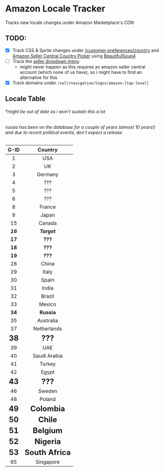 # Amazon Locale Tracker
Tracks new locale changes under Amazon Marketplace's CDN

## TODO:
- [X] Track CSS & Sprite changes under [/customer-preferences/country](https://www.amazon.com/customer-preferences/country)
        and [Amazon Seller Central Country Picker](https://sell.amazon.com/)
        using [BeautifulSoup4](https://www.crummy.com/software/BeautifulSoup/)
- [ ] Track the [seller dropdown menu](https://www.linkedin.com/feed/update/urn:li:activity:6962836975401791490/)
    - might never happen as this requires an amazon seller central account (which none of us have), so i might have to find an alternative for this
- [X] Track domains under `/sell/navigation/logos/amazon-[top-level]`

## Locale Table
###### *might be out of date as i won't sustain this a lot
###### russia has been on the database for a couple of years (almost 10 years!) and due to recent political events, don't expect a release
|         G-ID          |             Country             |
| :-------------------: | :-----------------------------: |
|           1           |               USA               |
|           2           |               UK                |
|           3           |             Germany             |
|           4           |               ???               |
|           5           |               ???               |
|           6           |               ???               |
|           8           |             France              |
|           9           |              Japan              |
|          15           |             Canada              |
|       ***16***        |          ***Target***           |
|        **17**         |             **???**             |
|        **18**         |             **???**             |
|        **19**         |             **???**             |
|          28           |              China              |
|          29           |              Italy              |
|          30           |              Spain              |
|          31           |              India              |
|          32           |             Brazil              |
|          33           |             Mexico              |
| <font size="3">**34** |    <font size="3">**Russia**    |
|          35           |            Australia            |
|          37           |           Netherlands           |
| <font size="5">**38** |     <font size="5">**???**      |
|          39           |               UAE               |
|          40           |          Saudi Arabia           |
|          41           |             Turkey              |
|          42           |              Egypt              |
| <font size="5">**43** |     <font size="5">**???**      |
|          46           |             Sweden              |
|          48           |             Poland              |
| <font size="5">**49** |   <font size="5">**Colombia**   |
| <font size="5">**50** |    <font size="5">**Chile**     |
| <font size="5">**51** |   <font size="5">**Belgium**    |
| <font size="5">**52** |   <font size="5">**Nigeria**    |
| <font size="5">**53** | <font size="5">**South Africa** |
|          65           |            Singapore            |


